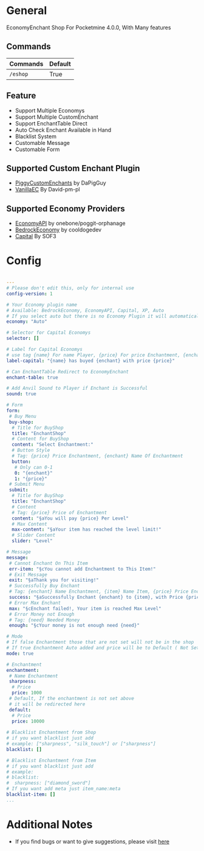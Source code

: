 # General

EconomyEnchant Shop For Pocketmine 4.0.0, With Many features

## Commands

Commands | Default
--- | ---
`/eshop` | True

## Feature
- Support Multiple Economys
- Support Multiple CustomEnchant
- Support EnchantTable Direct
- Auto Check Enchant Available in Hand
- Blacklist System
- Customable Message
- Customable Form

## Supported Custom Enchant Plugin
* [PiggyCustomEnchants](https://poggit.pmmp.io/p/PiggyCustomEnchants) by DaPigGuy
* [VanillaEC](https://poggit.pmmp.io/p/VanillaEC/) By David-pm-pl

## Supported Economy Providers

* [EconomyAPI](https://poggit.pmmp.io/p/EconomyAPI) by onebone/poggit-orphanage
* [BedrockEconomy](https://poggit.pmmp.io/p/BedrockEconomy) by cooldogedev
* [Capital](https://poggit.pmmp.io/p/Capital/) By SOF3

# Config

``` YAML

---
# Please don't edit this, only for internal use
config-version: 1

# Your Economy plugin name
# Available: BedrockEconomy, EconomyAPI, Capital, XP, Auto
# If you select auto but there is no Economy Plugin it will automatically use XP
economy: "Auto"

# Selector for Capital Economys
selector: []

# Label for Capital Economys
# use tag {name} For name Player, {price} For price Enchantment, {enchant} for Enchant Name
label-capital: "{name} has buyed {enchant} with price {price}"

# Can EnchantTable Redirect to EconomyEnchant
enchant-table: true

# Add Anvil Sound to Player if Enchant is Successful
sound: true

# Form
form:
 # Buy Menu
 buy-shop:
  # Title for BuyShop
  title: "EnchantShop"
  # Content for BuyShop
  content: "Select Enchantment:"
  # Button Style
  # Tag: {price} Price Enchantment, {enchant} Name Of Enchantment
  button:
   # Only can 0-1
   0: "{enchant}"
   1: "{price}"
 # Submit Menu
 submit:
  # Title for BuyShop
  title: "EnchantShop"
  # Content
  # Tag: {price} Price of Enchantment
  content: "§aYou will pay {price} Per Level"
  # Max Content
  max-content: "§aYour item has reached the level limit!"
  # Slider Content
  slider: "Level"

# Message
message:
 # Cannot Enchant On This Item
 err-item: "§cYou cannot add Enchantment to This Item!"
 # Exit Message
 exit: "§aThank you for visiting!"
 # Successfully Buy Enchant
 # Tag: {enchant} Name Enchantment, {item} Name Item, {price} Price Enchantment
 success: "§aSuccessfully Enchant {enchant} to {item}, with Price {price}"
 # Error Max Enchant
 max: "§cEnchant failed!, Your item is reached Max Level"
 # Error Money not Enough
 # Tag: {need} Needed Money
 enough: "§cYour money is not enough need {need}"

# Mode
# If false Enchantment those that are not set will not be in the shop
# If true Enchantment Auto added and price will be to Default ( Not Setted )
mode: true

# Enchantment
enchantment:
 # Name Enchantment
 sharpness:
  # Price
  price: 1000
 # Default, If the enchantment is not set above
 # it will be redirected here
 default:
  # Price
  price: 10000
  
# Blacklist Enchantment from Shop
# if you want blacklist just add
# example: ["sharpness", "silk_touch"] or ["sharpness"]
blacklist: []

# Blacklist Enchantment from Item
# if you want blacklist just add
# example: 
# blacklist:
#  sharpness: ["diamond_sword"]
# If you want add meta just item_name:meta
blacklist-item: []
...
```

# Additional Notes

- If you find bugs or want to give suggestions, please visit [here](https://github.com/MulqiGaming64/EconomyEnchant/issues)
